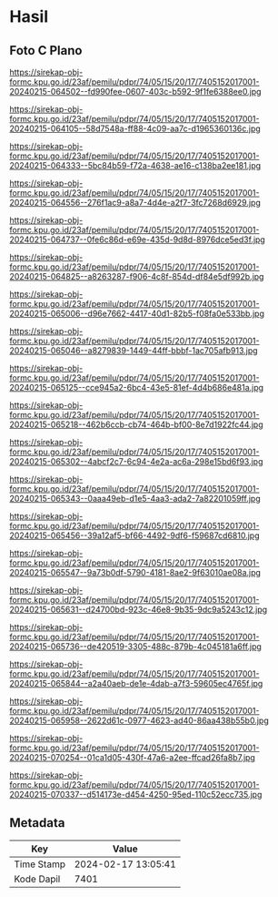 # Hasil

## Foto C Plano

https://sirekap-obj-formc.kpu.go.id/23af/pemilu/pdpr/74/05/15/20/17/7405152017001-20240215-064502--fd990fee-0607-403c-b592-9f1fe6388ee0.jpg

https://sirekap-obj-formc.kpu.go.id/23af/pemilu/pdpr/74/05/15/20/17/7405152017001-20240215-064105--58d7548a-ff88-4c09-aa7c-d1965360136c.jpg

https://sirekap-obj-formc.kpu.go.id/23af/pemilu/pdpr/74/05/15/20/17/7405152017001-20240215-064333--5bc84b59-f72a-4638-ae16-c138ba2ee181.jpg

https://sirekap-obj-formc.kpu.go.id/23af/pemilu/pdpr/74/05/15/20/17/7405152017001-20240215-064556--276f1ac9-a8a7-4d4e-a2f7-3fc7268d6929.jpg

https://sirekap-obj-formc.kpu.go.id/23af/pemilu/pdpr/74/05/15/20/17/7405152017001-20240215-064737--0fe6c86d-e69e-435d-9d8d-8976dce5ed3f.jpg

https://sirekap-obj-formc.kpu.go.id/23af/pemilu/pdpr/74/05/15/20/17/7405152017001-20240215-064825--a8263287-f906-4c8f-854d-df84e5df992b.jpg

https://sirekap-obj-formc.kpu.go.id/23af/pemilu/pdpr/74/05/15/20/17/7405152017001-20240215-065006--d96e7662-4417-40d1-82b5-f08fa0e533bb.jpg

https://sirekap-obj-formc.kpu.go.id/23af/pemilu/pdpr/74/05/15/20/17/7405152017001-20240215-065046--a8279839-1449-44ff-bbbf-1ac705afb913.jpg

https://sirekap-obj-formc.kpu.go.id/23af/pemilu/pdpr/74/05/15/20/17/7405152017001-20240215-065125--cce945a2-6bc4-43e5-81ef-4d4b686e481a.jpg

https://sirekap-obj-formc.kpu.go.id/23af/pemilu/pdpr/74/05/15/20/17/7405152017001-20240215-065218--462b6ccb-cb74-464b-bf00-8e7d1922fc44.jpg

https://sirekap-obj-formc.kpu.go.id/23af/pemilu/pdpr/74/05/15/20/17/7405152017001-20240215-065302--4abcf2c7-6c94-4e2a-ac6a-298e15bd6f93.jpg

https://sirekap-obj-formc.kpu.go.id/23af/pemilu/pdpr/74/05/15/20/17/7405152017001-20240215-065343--0aaa49eb-d1e5-4aa3-ada2-7a82201059ff.jpg

https://sirekap-obj-formc.kpu.go.id/23af/pemilu/pdpr/74/05/15/20/17/7405152017001-20240215-065456--39a12af5-bf66-4492-9df6-f59687cd6810.jpg

https://sirekap-obj-formc.kpu.go.id/23af/pemilu/pdpr/74/05/15/20/17/7405152017001-20240215-065547--9a73b0df-5790-4181-8ae2-9f63010ae08a.jpg

https://sirekap-obj-formc.kpu.go.id/23af/pemilu/pdpr/74/05/15/20/17/7405152017001-20240215-065631--d24700bd-923c-46e8-9b35-9dc9a5243c12.jpg

https://sirekap-obj-formc.kpu.go.id/23af/pemilu/pdpr/74/05/15/20/17/7405152017001-20240215-065736--de420519-3305-488c-879b-4c045181a6ff.jpg

https://sirekap-obj-formc.kpu.go.id/23af/pemilu/pdpr/74/05/15/20/17/7405152017001-20240215-065844--a2a40aeb-de1e-4dab-a7f3-59605ec4765f.jpg

https://sirekap-obj-formc.kpu.go.id/23af/pemilu/pdpr/74/05/15/20/17/7405152017001-20240215-065958--2622d61c-0977-4623-ad40-86aa438b55b0.jpg

https://sirekap-obj-formc.kpu.go.id/23af/pemilu/pdpr/74/05/15/20/17/7405152017001-20240215-070254--01ca1d05-430f-47a6-a2ee-ffcad26fa8b7.jpg

https://sirekap-obj-formc.kpu.go.id/23af/pemilu/pdpr/74/05/15/20/17/7405152017001-20240215-070337--d514173e-d454-4250-95ed-110c52ecc735.jpg


## Metadata

| Key        | Value               |
| ---------- | ------------------- |
| Time Stamp | 2024-02-17 13:05:41 |
| Kode Dapil | 7401                |



